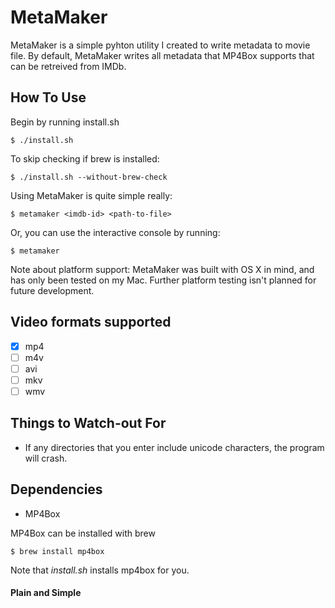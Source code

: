 # MetaMaker
MetaMaker is a simple pyhton utility I created to write metadata to movie file. By default, MetaMaker writes all metadata that MP4Box supports that can be retreived from IMDb.

## How To Use
Begin by running install.sh

	$ ./install.sh

To skip checking if brew is installed:

	$ ./install.sh --without-brew-check

Using MetaMaker is quite simple really:

	$ metamaker <imdb-id> <path-to-file>

Or, you can use the interactive console by running:

	$ metamaker

Note about platform support: MetaMaker was built with OS X in mind, and has only been tested on my Mac. Further platform testing isn't planned for future development.

## Video formats supported
- [x] mp4
- [ ] m4v
- [ ] avi
- [ ] mkv
- [ ] wmv

## Things to Watch-out For
* If any directories that you enter include unicode characters, the program will crash.

## Dependencies
* MP4Box

MP4Box can be installed with brew

	$ brew install mp4box

Note that *install.sh* installs mp4box for you.

#### Plain and Simple
